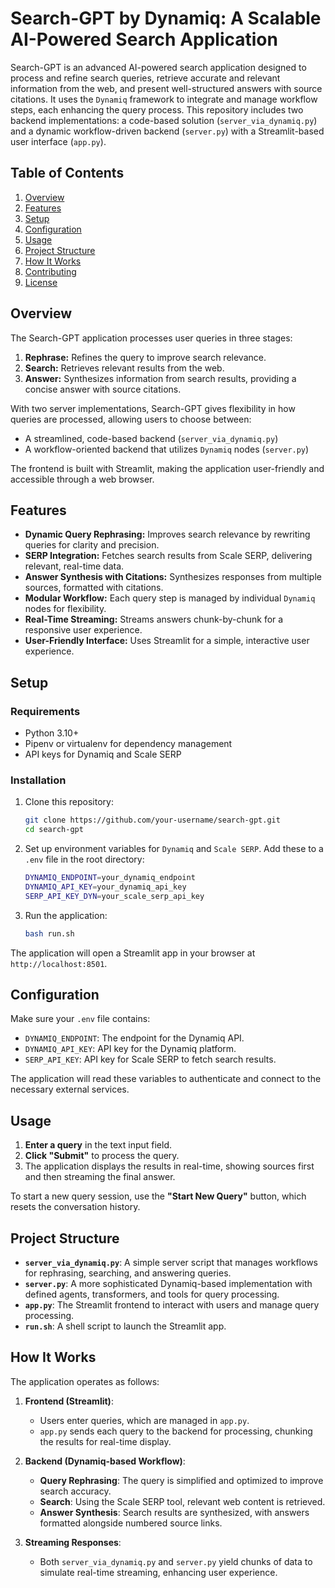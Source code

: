 # Search-GPT by Dynamiq: A Scalable AI-Powered Search Application

Search-GPT is an advanced AI-powered search application designed to process and refine search queries, retrieve accurate and relevant information from the web, and present well-structured answers with source citations. It uses the `Dynamiq` framework to integrate and manage workflow steps, each enhancing the query process. This repository includes two backend implementations: a code-based solution (`server_via_dynamiq.py`) and a dynamic workflow-driven backend (`server.py`) with a Streamlit-based user interface (`app.py`).

## Table of Contents

1. [Overview](#overview)
2. [Features](#features)
3. [Setup](#setup)
4. [Configuration](#configuration)
5. [Usage](#usage)
6. [Project Structure](#project-structure)
7. [How It Works](#how-it-works)
8. [Contributing](#contributing)
9. [License](#license)

## Overview

The Search-GPT application processes user queries in three stages:
1. **Rephrase:** Refines the query to improve search relevance.
2. **Search:** Retrieves relevant results from the web.
3. **Answer:** Synthesizes information from search results, providing a concise answer with source citations.

With two server implementations, Search-GPT gives flexibility in how queries are processed, allowing users to choose between:
- A streamlined, code-based backend (`server_via_dynamiq.py`)
- A workflow-oriented backend that utilizes `Dynamiq` nodes (`server.py`)

The frontend is built with Streamlit, making the application user-friendly and accessible through a web browser.

## Features

- **Dynamic Query Rephrasing:** Improves search relevance by rewriting queries for clarity and precision.
- **SERP Integration:** Fetches search results from Scale SERP, delivering relevant, real-time data.
- **Answer Synthesis with Citations:** Synthesizes responses from multiple sources, formatted with citations.
- **Modular Workflow:** Each query step is managed by individual `Dynamiq` nodes for flexibility.
- **Real-Time Streaming:** Streams answers chunk-by-chunk for a responsive user experience.
- **User-Friendly Interface:** Uses Streamlit for a simple, interactive user experience.

## Setup

### Requirements

- Python 3.10+
- Pipenv or virtualenv for dependency management
- API keys for Dynamiq and Scale SERP

### Installation

1. Clone this repository:
   ```bash
   git clone https://github.com/your-username/search-gpt.git
   cd search-gpt
   ```

2. Set up environment variables for `Dynamiq` and `Scale SERP`. Add these to a `.env` file in the root directory:
   ```bash
   DYNAMIQ_ENDPOINT=your_dynamiq_endpoint
   DYNAMIQ_API_KEY=your_dynamiq_api_key
   SERP_API_KEY_DYN=your_scale_serp_api_key
   ```

3. Run the application:
   ```bash
   bash run.sh
   ```

The application will open a Streamlit app in your browser at `http://localhost:8501`.

## Configuration

Make sure your `.env` file contains:
- `DYNAMIQ_ENDPOINT`: The endpoint for the Dynamiq API.
- `DYNAMIQ_API_KEY`: API key for the Dynamiq platform.
- `SERP_API_KEY`: API key for Scale SERP to fetch search results.

The application will read these variables to authenticate and connect to the necessary external services.

## Usage

1. **Enter a query** in the text input field.
2. **Click "Submit"** to process the query.
3. The application displays the results in real-time, showing sources first and then streaming the final answer.

To start a new query session, use the **"Start New Query"** button, which resets the conversation history.

## Project Structure

- **`server_via_dynamiq.py`**: A simple server script that manages workflows for rephrasing, searching, and answering queries.
- **`server.py`**: A more sophisticated Dynamiq-based implementation with defined agents, transformers, and tools for query processing.
- **`app.py`**: The Streamlit frontend to interact with users and manage query processing.
- **`run.sh`**: A shell script to launch the Streamlit app.

## How It Works

The application operates as follows:

1. **Frontend (Streamlit)**:
   - Users enter queries, which are managed in `app.py`.
   - `app.py` sends each query to the backend for processing, chunking the results for real-time display.

2. **Backend (Dynamiq-based Workflow)**:
   - **Query Rephrasing**: The query is simplified and optimized to improve search accuracy.
   - **Search**: Using the Scale SERP tool, relevant web content is retrieved.
   - **Answer Synthesis**: Search results are synthesized, with answers formatted alongside numbered source links.

3. **Streaming Responses**:
   - Both `server_via_dynamiq.py` and `server.py` yield chunks of data to simulate real-time streaming, enhancing user experience.
